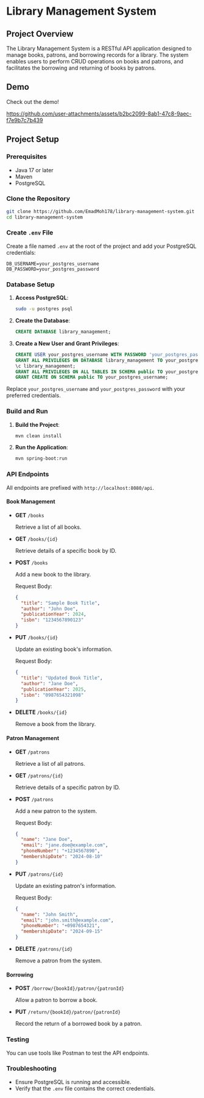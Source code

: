 # Library Management System

## Project Overview

The Library Management System is a RESTful API application designed to manage books, patrons, and borrowing records for a library. The system enables users to perform CRUD operations on books and patrons, and facilitates the borrowing and returning of books by patrons.
## Demo

Check out the demo!

https://github.com/user-attachments/assets/b2bc2099-8ab1-47c8-9aec-f7e9b7c7b439

## Project Setup

### Prerequisites

- Java 17 or later
- Maven
- PostgreSQL

### Clone the Repository

```bash
git clone https://github.com/EmadMoh178/library-management-system.git
cd library-management-system
```

### Create `.env` File

Create a file named `.env` at the root of the project and add your PostgreSQL credentials:

```
DB_USERNAME=your_postgres_username
DB_PASSWORD=your_postgres_password
```

### Database Setup

1. **Access PostgreSQL**:

   ```bash
   sudo -u postgres psql
   ```

2. **Create the Database**:

   ```sql
   CREATE DATABASE library_management;
   ```

3. **Create a New User and Grant Privileges**:

   ```sql
   CREATE USER your_postgres_username WITH PASSWORD 'your_postgres_password';
   GRANT ALL PRIVILEGES ON DATABASE library_management TO your_postgres_username;
   \c library_management;
   GRANT ALL PRIVILEGES ON ALL TABLES IN SCHEMA public TO your_postgres_username;
   GRANT CREATE ON SCHEMA public TO your_postgres_username;
   ```

Replace `your_postgres_username` and `your_postgres_password` with your preferred credentials.

### Build and Run

1. **Build the Project**:

   ```bash
   mvn clean install
   ```

2. **Run the Application**:

   ```bash
   mvn spring-boot:run
   ```

### API Endpoints

All endpoints are prefixed with `http://localhost:8080/api`.

#### Book Management

- **GET** `/books`

  Retrieve a list of all books.

- **GET** `/books/{id}`

  Retrieve details of a specific book by ID.

- **POST** `/books`

  Add a new book to the library.

  Request Body:

  ```json
  {
    "title": "Sample Book Title",
    "author": "John Doe",
    "publicationYear": 2024,
    "isbn": "1234567890123"
  }
  ```

- **PUT** `/books/{id}`

  Update an existing book's information.

  Request Body:

  ```json
  {
    "title": "Updated Book Title",
    "author": "Jane Doe",
    "publicationYear": 2025,
    "isbn": "0987654321098"
  }
  ```

- **DELETE** `/books/{id}`

  Remove a book from the library.

#### Patron Management

- **GET** `/patrons`

  Retrieve a list of all patrons.

- **GET** `/patrons/{id}`

  Retrieve details of a specific patron by ID.

- **POST** `/patrons`

  Add a new patron to the system.

  Request Body:

  ```json
  {
    "name": "Jane Doe",
    "email": "jane.doe@example.com",
    "phoneNumber": "+1234567890",
    "membershipDate": "2024-08-10"
  }
  ```

- **PUT** `/patrons/{id}`

  Update an existing patron's information.

  Request Body:

  ```json
  {
    "name": "John Smith",
    "email": "john.smith@example.com",
    "phoneNumber": "+0987654321",
    "membershipDate": "2024-09-15"
  }
  ```

- **DELETE** `/patrons/{id}`

  Remove a patron from the system.

#### Borrowing

- **POST** `/borrow/{bookId}/patron/{patronId}`

  Allow a patron to borrow a book.

- **PUT** `/return/{bookId}/patron/{patronId}`

  Record the return of a borrowed book by a patron.

### Testing

You can use tools like Postman to test the API endpoints.

### Troubleshooting

- Ensure PostgreSQL is running and accessible.
- Verify that the `.env` file contains the correct credentials.